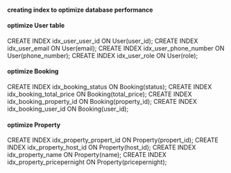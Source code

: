 #### creating index to optimize database performance
#### optimize User table
CREATE INDEX idx_user_user_id ON User(user_id);
CREATE INDEX idx_user_email ON User(email);
CREATE INDEX idx_user_phone_number ON User(phone_number);
CREATE INDEX idx_user_role ON User(role);

#### optimize Booking
CREATE INDEX idx_booking_status ON Booking(status);
CREATE INDEX idx_booking_total_price ON Booking(total_price);
CREATE INDEX idx_booking_property_id ON Booking(property_id);
CREATE INDEX idx_booking_user_id ON Booking(user_id);

#### optimize Property
CREATE INDEX idx_property_propert_id ON Property(propert_id);
CREATE INDEX idx_property_host_id ON Property(host_id);
CREATE INDEX idx_property_name ON Property(name);
CREATE INDEX idx_property_pricepernight ON Property(pricepernight);